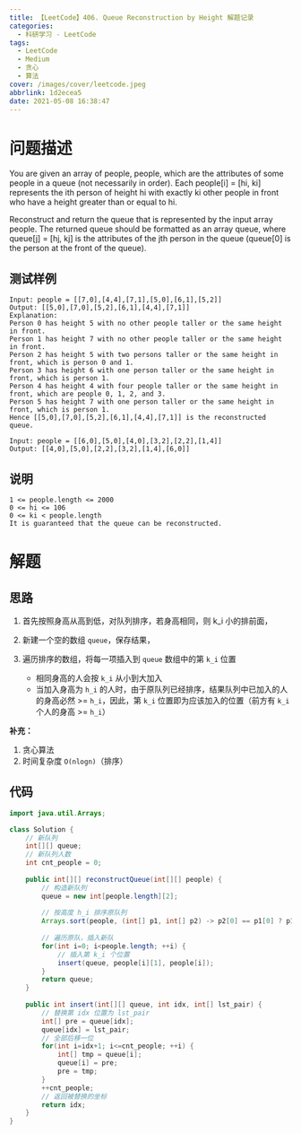 ```yaml
---
title: 【LeetCode】406. Queue Reconstruction by Height 解题记录
categories:
  - 科研学习 - LeetCode
tags:
  - LeetCode
  - Medium
  - 贪心
  - 算法
cover: /images/cover/leetcode.jpeg
abbrlink: 1d2ecea5
date: 2021-05-08 16:38:47
---
```



# 问题描述

You are given an array of people, people, which are the attributes of some people in a queue (not necessarily in order). Each people[i] = [hi, ki] represents the ith person of height hi with exactly ki other people in front who have a height greater than or equal to hi.

Reconstruct and return the queue that is represented by the input array people. The returned queue should be formatted as an array queue, where queue[j] = [hj, kj] is the attributes of the jth person in the queue (queue[0] is the person at the front of the queue).

## 测试样例

```
Input: people = [[7,0],[4,4],[7,1],[5,0],[6,1],[5,2]]
Output: [[5,0],[7,0],[5,2],[6,1],[4,4],[7,1]]
Explanation:
Person 0 has height 5 with no other people taller or the same height in front.
Person 1 has height 7 with no other people taller or the same height in front.
Person 2 has height 5 with two persons taller or the same height in front, which is person 0 and 1.
Person 3 has height 6 with one person taller or the same height in front, which is person 1.
Person 4 has height 4 with four people taller or the same height in front, which are people 0, 1, 2, and 3.
Person 5 has height 7 with one person taller or the same height in front, which is person 1.
Hence [[5,0],[7,0],[5,2],[6,1],[4,4],[7,1]] is the reconstructed queue.
```

```
Input: people = [[6,0],[5,0],[4,0],[3,2],[2,2],[1,4]]
Output: [[4,0],[5,0],[2,2],[3,2],[1,4],[6,0]]
```

## 说明

```
1 <= people.length <= 2000
0 <= hi <= 106
0 <= ki < people.length
It is guaranteed that the queue can be reconstructed.
```

# 解题

## 思路

1. 首先按照身高从高到低，对队列排序，若身高相同，则 k_i 小的排前面，
2. 新建一个空的数组 `queue`，保存结果，
3. 遍历排序的数组，将每一项插入到 `queue` 数组中的第 `k_i` 位置

    - 相同身高的人会按 `k_i` 从小到大加入
    - 当加入身高为 `h_i` 的人时，由于原队列已经排序，结果队列中已加入的人的身高必然 >= `h_i`，因此，第 `k_i` 位置即为应该加入的位置（前方有 `k_i` 个人的身高 >= `h_i`）

**补充：**

1. 贪心算法
2. 时间复杂度 `O(nlogn)`（排序）

## 代码

```java
import java.util.Arrays;

class Solution {
    // 新队列
    int[][] queue;
    // 新队列人数
    int cnt_people = 0;
    
    public int[][] reconstructQueue(int[][] people) {
        // 构造新队列
        queue = new int[people.length][2];
        
        // 按高度 h_i 排序原队列
        Arrays.sort(people, (int[] p1, int[] p2) -> p2[0] == p1[0] ? p1[1] - p2[1] : p2[0] - p1[0]);
        
        // 遍历原队，插入新队
        for(int i=0; i<people.length; ++i) {
            // 插入第 k_i 个位置
            insert(queue, people[i][1], people[i]);
        }
        return queue;
    }
    
    public int insert(int[][] queue, int idx, int[] lst_pair) {
        // 替换第 idx 位置为 lst_pair
        int[] pre = queue[idx];
        queue[idx] = lst_pair;
        // 全部后移一位
        for(int i=idx+1; i<=cnt_people; ++i) {
            int[] tmp = queue[i];
            queue[i] = pre;
            pre = tmp;
        }
        ++cnt_people;
        // 返回被替换的坐标
        return idx;
    }
}
```
